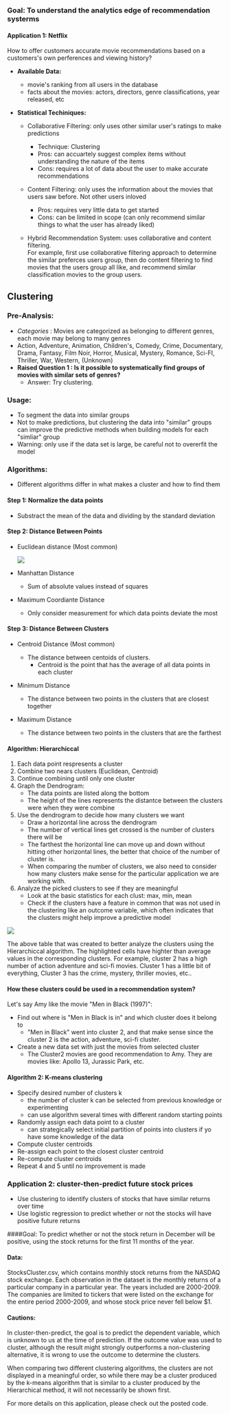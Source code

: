 ### Goal: To understand the analytics edge of recommendation systerms

#### Application 1: Netflix
How to offer customers accurate movie recommendations based on a customers's own perferences and viewing history? 

- <b>Available Data: </b>
  - movie's ranking from all users in the database
  - facts about the movies: actors, directors, genre classifications, year released, etc

- <b>Statistical Techiniques:</b>
  - Collaborative Filtering: only uses other similar user's ratings to make predictions
    - Technique: Clustering
    - Pros: can accuartely suggest complex items without understanding the nature of the items
    - Cons: requires a lot of data about the user to make accurate recommendations 

  - Content Filtering: only uses the information about the movies that users saw before. Not other users inloved 
    - Pros: requires very little data to get started
    - Cons: can be limited in scope (can only recommend similar things to what the user has already liked)
    
  - Hybrid Recommendation System: uses collaborative and content filtering. <br>
For example, first use collaborative filtering approach to determine the similar preferces users group, then do content filtering to find movies that the users group all like, and recommend similar classification movies to the group users. 

## Clustering 
### <b> Pre-Analysis:</b>
- <i> Categories</i> : Movies are categorized as belonging to different genres, each movie may belong to many genres
 - Action, Adventure, Animation, Children's, Comedy, Crime, Documentary, Drama, Fantasy, Film Noir, Horror, Musical, Mystery, Romance, Sci-FI, Thriller, War, Western, (Unknown)
- <b> Raised Question 1 : Is it possible to systematically find groups of movies with similar sets of genres?</b>
  - Answer: Try clustering. 
  
### Usage:
- To segment the data into similar groups
- Not to make predictions, but clustering the data into "similar" groups can improve the predictive methods when building models for each "simliar" group
- Warning: only use if the data set is large, be careful not to overerfit the model

### Algorithms:
- Different algorithms differ in what makes a cluster and how to find them

#### Step 1: Normalize the data points
- Substract the mean of the data and dividing by the standard deviation 

#### Step 2: Distance Between Points 
- Euclidean distance (Most common)

    ![](http://i.imgur.com/4aHtTXF.png)

- Manhattan Distance
  - Sum of absolute values instead of squares
- Maximum Coordiante Distance
  - Only consider measurement for which data points deviate the most 
  
#### Step 3: Distance Between Clusters
- Centroid Distance (Most common) 
  - The distance between centoids of clusters.
    - Centroid is the point that has the average of all data points in each cluster 
    
- Minimum Distance
  - The distance between two points in the clusters that are closest together
  
- Maximum Distance
  - The distance between two points in the clusters that are the farthest
  
#### Algorithm: Hierarchiccal
<ol>
  <li>Each data point respresents a cluster</li>
  <li>Combine two nears clusters (Euclidean, Centroid) </li>
  <li>Continue combining until only one cluster</li>
  <li>Graph the Dendrogram: 
      <ul>
          <li>The data points are listed along the bottom</li>
          <li>The height of the lines represents the distantce between the clusters were when they were combine </li>
      </ul>
  <li>Use the dendrogram to decide how many clusters we want
    <ul>
      <li>Draw a horizontal line across the dendrogram</li>
      <li>The number of vertical lines get crossed is the number of clusters there will be</li>
      <li>The farthest the horizontal line can move up and down without hitting other horizontal lines, the better that choice of the number of cluster is. </li>
      <li>When comparing the number of clusters, we also need to consider how many clusters make sense for the particular application we are working with.</li>
    </ul>
  </li>
 <li>Analyze the picked clusters to see if they are meaningful 
  <ul>
     <li> Look at the basic statistics for each clust: max, min, mean
     <li> Check if the clusters have a feature in common that was not used in the clustering like an outcome variable, which often indicates that the clusters might help improve a predictive model 
</ol>

![](http://i.imgur.com/wttO56U.png)

The above table that was created to better analyze the clusters using the Hierarchiccal algorithm. The highlighted cells have highter than average values in the corresponding clusters. For example, cluster 2 has a high number of action adventure and sci-fi movies. Cluster 1 has a little bit of everything, Cluster 3 has the crime, mystery, thriller movies, etc..

#### How these clusters could be used in a recommendation system? <br>
Let's say Amy like the movie "Men in Black (1997)":
- Find out where is "Men in Black is in" and which cluster does it belong to
  - "Men in Black" went into cluster 2, and that make sense since the cluster 2 is the action, adventure, sci-fi cluster.
- Create a new data set with just the movies from selected cluster
  - The Cluster2 movies are good recommendation to Amy. They are movies like: Apollo 13, Jurassic Park, etc. 

#### Algorithm 2: K-means clustering
- Specify desired number of clusters k
  - the number of cluster k can be selected from previous knowledge or experimenting
  - can use algorithm several times with different random starting points 
- Randomly assign each data point to a cluster
  - can strategically select initial partition of points into clusters if yo have some knowledge of the data 
- Compute cluster centroids
- Re-assign each point to the closest cluster centroid
- Re-compute cluster centroids
- Repeat 4 and 5 until no improvement is made 

### Application 2: cluster-then-predict future stock prices 
- Use clustering to identify clusters of stocks that have similar returns over time
- Use logistic regression to predict whether or not the stocks will have positive future returns

####Goal: 
To predict whether or not the stock return in December will be positive, using the stock returns for the first 11 months of the year.

#### Data: 
StocksCluster.csv, which contains monthly stock returns from the NASDAQ stock exchange. Each observation in the dataset is the monthly returns of a particular company in a particular year. The years included are 2000-2009. The companies are limited to tickers that were listed on the exchange for the entire period 2000-2009, and whose stock price never fell below $1.

#### Cautions: 
In cluster-then-predict, the goal is to predict the dependent variable, which is unknown to us at the time of prediction. If the outcome value was used to cluster, although the result might strongly outperforms a non-clustering alternative, it is wrong to use the outcome to determine the clusters. 

When comparing two different clustering algorithms, the clusters are not displayed in a meaningful order, so while there may be a cluster produced by the k-means algorithm that is similar to a cluster produced by the Hierarchical method, it will not necessarily be shown first.

For more details on this application, please check out the posted code.  
